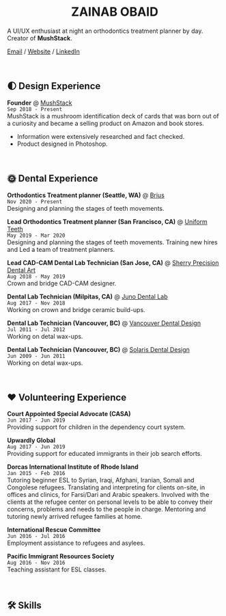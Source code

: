 # <center>ZAINAB OBAID</center>
A UI/UX enthusiast at night an orthodontics treatment planner by day. Creator of **MushStack**. <br>

[Email](mailto:zainababdobaid@gmail.com) / [Website](http://zazee.xyz/) / [LinkedIn](https://www.linkedin.com/in/zainab-obaid/)

<br>

## 🌓 Design Experience

**Founder** @ [MushStack](https://www.mushstack.com/)<br>
`Sep 2018 - Present` <br>
MushStack is a mushroom identification deck of cards that was born out of a curiosity and became a selling product on Amazon and book stores. 
  - Information were extensively researched and fact checked. 
  - Product designed in Photoshop.

<br>

## 🌞 Dental Experience

**Orthodontics Treatment planner (Seattle, WA)** @ [Brius](https://brius.com/)<br>
`Nov 2020 - Present` <br>
Designing and planning the stages of teeth movements.

**Lead Orthodontics Treatment planner (San Francisco, CA)** @ [Uniform Teeth](https://www.uniformteeth.com/)<br>
`May 2019 - Mar 2020` <br>
Designing and planning the stages of teeth movements. Training new hires and Led a team of treatment planners.

**Lead CAD-CAM Dental Lab Technician (San Jose, CA)** @ [Sherry Precision Dental Art](https://sherryprecision.com/)<br>
`Aug 2018 - May 2019` <br>
Crown and bridge CAD-CAM designer.

**Dental Lab Technician (Milpitas, CA)** @ [Juno Dental Lab]()<br>
`Aug 2017 - Nov 2018` <br>
Working on crown and bridge ceramic build-ups.

**Dental Lab Technician (Vancouver, BC)** @ [Vancouver Dental Design]()<br>
`Jul 2011 - Jul 2012` <br>
Working on detal wax-ups.

**Dental Lab Technician (Vancouver, BC)** @ [Solaris Dental Design]()<br> 
`Jun 2009 - Jun 2011` <br>
Working on detal wax-ups.


<br>

## ❤️ Volunteering Experience
**Court Appointed Special Advocate (CASA)**<br>
`Jun 2017 - Jun 2019` <br>
Providing support for children in the dependency court system.

**Upwardly Global**<br>
`Aug 2017 - Jun 2019` <br>
Providing support for educated immigrants in their job search efforts.

**Dorcas International Institute of Rhode Island**<br>
`Jan 2015 - Feb 2016` <br>
Tutoring beginner ESL to Syrian, Iraqi, Afghani, Iranian, Somali and Congolese refugees. Translating and interpreting for clients on-site, in offices and clinics, for Farsi/Dari and Arabic speakers. Involved with the clients at the refugee center on personal levels to be able to convey their concerns, problems and needs to the people in charge. Mentoring and tutoring newly arrived refugee families at home.

**International Rescue Committee** <br> 
`Jun 2016 - Jul 2016` <br>
Employment assistance to refugees and asylees.

**Pacific Immigrant Resources Society** <br>
`Aug 2016 - Nov 2016` <br>
Teaching assistant for ESL classes.


<br>

## 🛠 Skills

